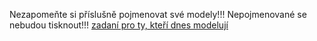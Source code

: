 Nezapomeňte si příslušně pojmenovat své modely!!! Nepojmenované se nebudou tisknout!!!
[zadaní pro ty, kteří dnes modelují](https://github.com/prasokocka/DDM-3D/edit/master/Podklady/24.10./Zadani.md)

